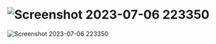 # ![Screenshot 2023-07-06 223350](https://github.com/MohammadAli007i/mohdtodo/assets/115215150/97356727-892a-4996-8fd1-ef655dafb951)
![Screenshot 2023-07-06 223350](https://github.com/MohammadAli007i/mohdtodo/assets/115215150/eaadf6e3-429b-4c8f-a2d5-f26052225d44)
